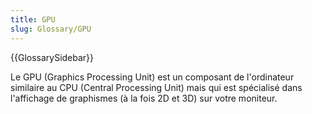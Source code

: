 ```yaml
---
title: GPU
slug: Glossary/GPU
---
```


{{GlossarySidebar}}

Le GPU (Graphics Processing Unit) est un composant de l'ordinateur similaire au CPU (Central Processing Unit) mais qui est spécialisé dans l'affichage de graphismes (à la fois 2D et 3D) sur votre moniteur.
